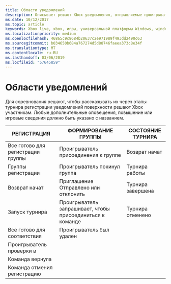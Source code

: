 ```yaml
---
title: Области уведомлений
description: Описывает решают Xbox уведомления, отправляемые проигрыватели прохождения турнира этапов.
ms.date: 10/12/2017
ms.topic: article
keywords: Xbox live, xbox, игры, универсальной платформы Windows, windows 10, xbox, один, решают, турнира, ux
ms.localizationpriority: medium
ms.openlocfilehash: 46865c9c8684b20637c2e971989f493dd2490c63
ms.sourcegitcommit: b034650b684a767274d5d88746faeea373c8e34f
ms.translationtype: MT
ms.contentlocale: ru-RU
ms.lasthandoff: 03/06/2019
ms.locfileid: "57645859"
---
```

# <a name="arena-notifications"></a>Области уведомлений

Для соревнования решают, чтобы рассказывать их через этапы турнира регистрации уведомлений поверхности решают Xbox участникам. Любые дополнительные оповещения, повышение или игровые сведения должно быть указано с названием.

РЕГИСТРАЦИЯ | ФОРМИРОВАНИЕ ГРУППЫ | СОСТОЯНИЕ ТУРНИРА
--- | --- | ---
Все готово для регистрации группы | Проигрыватель присоединения к группе | Возврат начат
Группы регистрации | Проигрыватель покинул группа | Турнира работы
Возврат начат | Приглашение Отправлено или отклонить | Турнира завершена
Запуск турнира | Проигрыватель запрашивает, чтобы присоединиться к команде | Турнира отменено
Все готово для соответствия | Проигрыватель был удален |
Проигрыватель проверки в | |
Команда вернула | |
Команда отменил регистрацию | |
